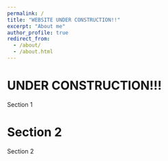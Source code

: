 ```yaml
---
permalink: /
title: "WEBSITE UNDER CONSTRUCTION!!"
excerpt: "About me"
author_profile: true
redirect_from: 
  - /about/
  - /about.html
---
```


UNDER CONSTRUCTION!!!
======

Section 1

Section 2
======
Section 2

